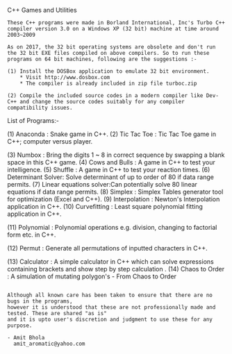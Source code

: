 C++ Games and Utilities
~~~~~~~~~~~~~~~~~~~~~~~~~~~~~~~~~~~~~~~~~~~~~~~~~~~~~~~
These C++ programs were made in Borland International, Inc's Turbo C++ compiler version 3.0 on a Windows XP (32 bit) machine at time around 2003~2009

As on 2017, the 32 bit operating systems are obsolete and don't run the 32 bit EXE files compiled on above compilers. So to run these programs on 64 bit machines, following are the suggestions :-

(1) Install the DOSBox application to emulate 32 bit environment.
    * Visit http://www.dosbox.com
    * The compiler is already included in zip file turboc.zip

(2) Compile the included source codes in a modern compiler like Dev-C++ and change the source codes suitably for any compiler compatibility issues.
~~~~~~~~~~~~~~~~~~~~~~~~~~~~~~~~~~~~~~~~~~~~~~~~~~~~~~~

List of Programs:-

(1) Anaconda : Snake game in C++. 
(2) Tic Tac Toe : Tic Tac Toe game in C++; computer versus player. 

(3) Numbox : Bring the digits 1 ~ 8 in correct sequence by swapping a blank space in this C++ game.
(4) Cows and Bulls : A game in C++ to test your intelligence.
(5) Shuffle : A game in C++ to test your reaction times.
(6) Determinant Solver: Solve determinant of up to order of 80 if data range permits.
(7) Linear equations solver:Can potentially solve 80 linear equations if data range permits.
(8) Simplex : Simplex Tables generator tool for optimization (Excel and C++).
(9) Interpolation : Newton's Interpolation application in C++.
(10) Curvefitting : Least square polynomial fitting application in C++.

(11) Polynomial : Polynomial operations e.g. division, changing to factorial form etc. in C++.

(12) Permut : Generate all permutations of inputted characters in C++.

(13) Calculator : A simple calculator in C++ which can solve expressions containing brackets and show step by step calculation
.
(14) Chaos to Order : A simulation of mutating polygon's - From Chaos to Order
~~~~~~~~~~~~~~~~~~~~~~~~~~~~~~~~~~~~~~~~~~~~~~~~~~~~~~~

Although all known care has been taken to ensure that there are no bugs in the programs, 
however it is understood that these are not professionally made and tested. These are shared "as is" 
and it is upto user's discretion and judgment to use these for any purpose.

- Amit Bhola
  amit_aromatic@yahoo.com
